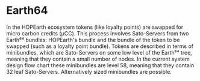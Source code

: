 # Earth64

In the HOPEarth ecosystem tokens (like loyalty points) are swapped for micro carbon credits (µCC). This process involves Sato-Servers from two Earth⁶⁴ bundles: HOPEarth's bundle and the bundle of the token to be swapped (such as a loyalty point bundle). Tokens are described in terms of minibundles, which are Sato-Servers on some low level of the Earth⁶⁴ tree, meaning that they contain a small number of nodes. In the current system design flow chart these minibundles are level 58, meaning that they contain 32 leaf Sato-Servers. Alternatively sized minibundles are possible.&#x20;
